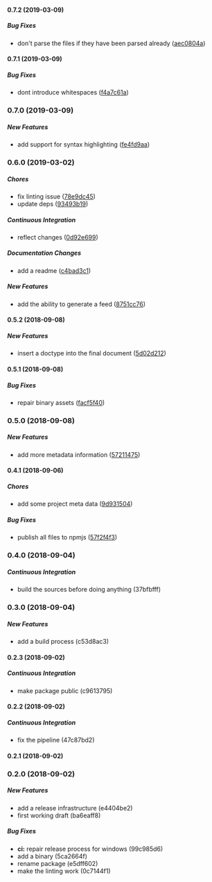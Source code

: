 #### 0.7.2 (2019-03-09)

##### Bug Fixes

*  don't parse the files if they have been parsed already ([aec0804a](https://github.com/datenknoten/ts-ssg/commit/aec0804ae3bb12a6f2ef5ba7c26b5ad1d76be537))

#### 0.7.1 (2019-03-09)

##### Bug Fixes

*  dont introduce whitespaces ([f4a7c61a](https://github.com/datenknoten/ts-ssg/commit/f4a7c61a8c2fad228c37b8f43ed8fe96651cfe77))

### 0.7.0 (2019-03-09)

##### New Features

*  add support for syntax highlighting ([fe4fd9aa](https://github.com/datenknoten/ts-ssg/commit/fe4fd9aa36cbc2e05ac0b75cde69cb07f74aeabe))

### 0.6.0 (2019-03-02)

##### Chores

*  fix linting issue ([78e9dc45](https://github.com/datenknoten/ts-ssg/commit/78e9dc45815f73b0768bd8398c4deff7db1cfd42))
*  update deps ([93493b19](https://github.com/datenknoten/ts-ssg/commit/93493b194ad3e1038955c6159171aba1e6e5ef91))

##### Continuous Integration

*  reflect changes ([0d92e699](https://github.com/datenknoten/ts-ssg/commit/0d92e69954a11d91cafd3c4a1b871371736270da))

##### Documentation Changes

*  add a readme ([c4bad3c1](https://github.com/datenknoten/ts-ssg/commit/c4bad3c13a9718f6d5890f1d69433470dc86616a))

##### New Features

*  add the ability to generate a feed ([8751cc76](https://github.com/datenknoten/ts-ssg/commit/8751cc769e9aba2e0c807a42ec9cf6421cf796bc))

#### 0.5.2 (2018-09-08)

##### New Features

*  insert a doctype into the final document ([5d02d212](https://github.com/datenknoten/ts-ssg/commit/5d02d2122ee0d914e26490b729f3c2eace331b61))

#### 0.5.1 (2018-09-08)

##### Bug Fixes

*  repair binary assets ([facf5f40](https://github.com/datenknoten/ts-ssg/commit/facf5f40eec35083ece27a6be9c14e8fcd97461b))

### 0.5.0 (2018-09-08)

##### New Features

*  add more metadata information ([57211475](https://github.com/datenknoten/ts-ssg/commit/57211475311dd995a1c1523cc44064345fdc6d96))

#### 0.4.1 (2018-09-06)

##### Chores

*  add some project meta data ([9d931504](https://github.com/datenknoten/ts-ssg/commit/9d9315043262ee4bd3bf63a70b032fe9e7b2209c))

##### Bug Fixes

*  publish all files to npmjs ([57f2f4f3](https://github.com/datenknoten/ts-ssg/commit/57f2f4f32748dacc839ab69d9ec28f9f30cf8c22))

### 0.4.0 (2018-09-04)

##### Continuous Integration

*  build the sources before doing anything (37bfbfff)

### 0.3.0 (2018-09-04)

##### New Features

*  add a build process (c53d8ac3)

#### 0.2.3 (2018-09-02)

##### Continuous Integration

*  make package public (c9613795)

#### 0.2.2 (2018-09-02)

##### Continuous Integration

*  fix the pipeline (47c87bd2)

#### 0.2.1 (2018-09-02)

### 0.2.0 (2018-09-02)

##### New Features

*  add a release infrastructure (e4404be2)
*  first working draft (ba6eaff8)

##### Bug Fixes

* **ci:**  repair release process for windows (99c985d6)
*  add a binary (5ca2664f)
*  rename package (e5dff602)
*  make the linting work (0c7144f1)

